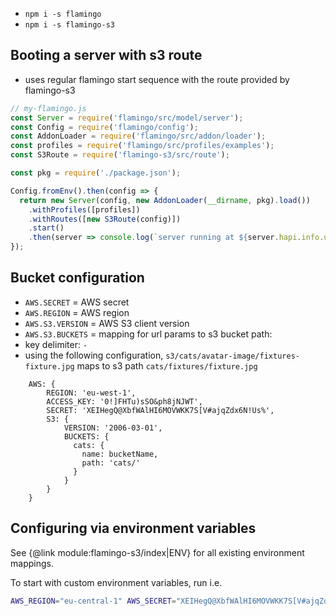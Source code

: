 - `npm i -s flamingo`
- `npm i -s flamingo-s3`

## Booting a server with s3 route 

- uses regular flamingo start sequence with the route provided by flamingo-s3

```js
// my-flamingo.js
const Server = require('flamingo/src/model/server');
const Config = require('flamingo/config');
const AddonLoader = require('flamingo/src/addon/loader');
const profiles = require('flamingo/src/profiles/examples');
const S3Route = require('flamingo-s3/src/route');

const pkg = require('./package.json');

Config.fromEnv().then(config => {
  return new Server(config, new AddonLoader(__dirname, pkg).load())
    .withProfiles([profiles])
    .withRoutes([new S3Route(config)])
    .start()
    .then(server => console.log(`server running at ${server.hapi.info.uri}`));
});
```

## Bucket configuration

- `AWS.SECRET` = AWS secret
- `AWS.REGION` = AWS region
- `AWS.S3.VERSION` = AWS S3 client version
- `AWS.S3.BUCKETS` = mapping for url params to s3 bucket path:
 - key delimiter: `-`
 - using the following configuration, `s3/cats/avatar-image/fixtures-fixture.jpg` maps to s3 path `cats/fixtures/fixture.jpg`

```
    AWS: {
        REGION: 'eu-west-1',
        ACCESS_KEY: '0!]FHTu)sSO&ph8jNJWT',
        SECRET: 'XEIHegQ@XbfWAlHI6MOVWKK7S[V#ajqZdx6N!Us%',
        S3: {
            VERSION: '2006-03-01',
            BUCKETS: {
              cats: {
                name: bucketName,
                path: 'cats/'
              }
            }
        }
    }
```

## Configuring via environment variables

See {@link module:flamingo-s3/index|ENV} for all existing environment mappings.

To start with custom environment variables, run i.e. 
```sh
AWS_REGION="eu-central-1" AWS_SECRET="XEIHegQ@XbfWAlHI6MOVWKK7S[V#ajqZdx6N!Us%" AWS_ACCESS_KEY="0!]FHTu)sSO&ph8jNJWT" AWS_S3_BUCKETS={"pets":{"name":"my-pets","path":"my_pets/"}} node my-flamingo.js
```
